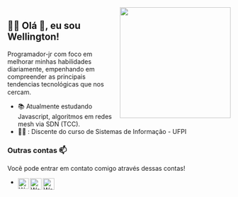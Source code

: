 
<img align="right" width="250" src="https://github.com/wrtinho/wrtinho/blob/master/Assets/coffee.gif">

## :man_technologist:  Olá 👋, eu sou Wellington!

Programador-jr com foco em melhorar minhas habilidades diariamente, empenhando em compreender as principais tendencias tecnológicas que nos cercam.<img  width="15" src="https://github.com/wrtinho/wrtinho/blob/master/Assets/Rocket.gif"> 

- :books: Atualmente estudando Javascript, algoritmos em redes mesh via SDN (TCC). 
- 👩‍🎓 : Discente do curso de Sistemas de Informação - UFPI

### Outras contas 📫

Vocẽ pode entrar em contato comigo através dessas contas!

-  
   <a href="https://in.linkedin.com/in/wellington-rodrigues-a11b1392/">
     <img align="left" alt="Wellington Rodrigues | Linkedin" width="24px" src="https://github.com/wrtinho/wrtinho/blob/master/Assets/Linkedin.svg" />
   </a>
  
   <a href="https://discord.gg/K2hAgZ">
     <img align="left" alt="Wellington Rodrigues  | Discord" width="26px" src="https://github.com/wrtinho/wrtinho/blob/master/Assets/discord.svg" />
   </a>
  
   <a href="mailto:sousa_wellington@outlook.com">
     <img align="left" alt="Wellington Rodrigues  | Outlook" width="26px" src="https://github.com/wrtinho/wrtinho/blob/master/Assets/Outlook.svg" />
   </a>


<!--..
Espero que meu code possa te ajudar de alguma maneira, caso precise de algo em que eu seja útil, não seja timido contact-me pelas contas acima 
.-->
